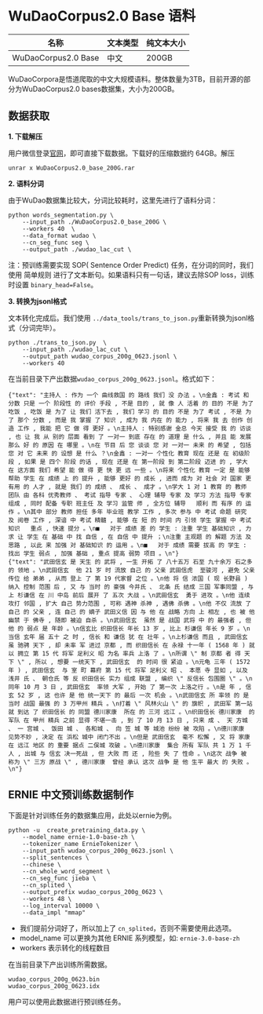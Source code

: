 # WuDaoCorpus2.0 Base 语料


| 名称 | 文本类型 | 纯文本大小 |
|-|-|-|
| WuDaoCorpus2.0 Base| 中文 | 200GB |

WuDaoCorpora是悟道爬取的中文大规模语料。整体数量为3TB，目前开源的部分为WuDaoCorpus2.0 bases数据集，大小为200GB。

## 数据获取

**1. 下载解压**

用户微信登录[官网](https://resource.wudaoai.cn/home)，即可直接下载数据。下载好的压缩数据约 64GB。解压
```
unrar x WuDaoCorpus2.0_base_200G.rar
```
**2. 语料分词**

由于WuDao数据集比较大，分词比较耗时，这里先进行了语料分词：
```shell
python words_segmentation.py \
    --input_path ./WuDaoCorpus2.0_base_200G \
    --workers 40  \
    --data_format wudao \
    --cn_seg_func seg \
    --output_path ./wudao_lac_cut \
```

注：预训练需要实现 SOP( Sentence Order Predict) 任务，在分词的同时，我们使用 简单规则 进行了文本断句。如果语料只有一句话，建议去除SOP loss，训练时设置 `binary_head=False`。

**3. 转换为jsonl格式**

文本转化完成后。我们使用 `../data_tools/trans_to_json.py`重新转换为jsonl格式（分词完毕）。
```shell
python ./trans_to_json.py  \
    --input_path ./wudao_lac_cut \
    --output_path wudao_corpus_200g_0623.jsonl \
    --workers 40
```
在当前目录下产出数据`wudao_corpus_200g_0623.jsonl`。格式如下：
```
{"text": "主持人 : 作为 一个 曲线救国 的 路线 我们 没 办法 。\n金鑫 : 考试 和 分数 只是 一个 阶段性 的 评价 手段 , 不是 目的 , 就 像 人 活着 的 目的 不是 为了 吃饭 , 吃饭 是 为了 让 我们 活下去 , 我们 学习 的 目的 不是 为了 考试 , 不是 为了 那个 分数 , 而是 我 掌握 了 知识 , 成为 我 内在 的 能力 , 将来 我 去 创作 创造 工作 , 我能 把 它 做 得 更好 。\n主持人 : 特别感谢 金总 今天 接受 我 的 访谈 , 也 让 我 从 别的 层面 看到 了 一对一 到底 存在 的 道理 是 什么 , 并且 能 发展 那么 好 的 原因 在 哪里 。\n在 节目 后 您 谈谈 您 对 一对一 未来 的 希望 , 包括 您 对 它 未来 的 设想 是 什么 ？\n金鑫 : 一对一 个性化 教育 现在 还是 在 初级阶段 , 如果 是 四个 阶段 的话 , 现在 还是 在 第一阶段 到 第二阶段 迈进 的 , 学大 在 这方面 我们 希望 能 做 得 更 快 更 远 一些 。\n将来 个性化 教育 一定 是 能够 帮助 学生 在 成绩 上 的 提升 , 能够 更好 的 成长 , 进而 成为 对 社会 对 国家 更 有用 的 人才 , 就是 我们 的 成绩 、 成长 、 成才 。\n学大 1 对 1 教育 的 教师 团队 由 各科 优秀教师 、 考试 指导 专家 、 心理 辅导 专家 及 学习 方法 指导 专家 组成 , 同时 配备 专职 班主任 及 学习 监管 师 , 全方位 辅导   顺利 而 有序 的 运作 。\n其中 部分 教师 担任 多年 毕业班 教学 工作 , 多次 参与 中 考试 命题 研究 及 阅卷 工作 , 深谙 中 考试 精髓 , 能够 在 短 的 时间 内 引领 学生 掌握 中 考试 知识   重点 , 快速 提分 。\n■   对于 成绩 差 的 学生 : 注重 学生 基础知识 , 力求 让 学生 在 基础 中 找 自信 , 在 自信 中 提升 ；\n注重 主观题 的 解题 方法 及 思路 , 以此 来 加强 对 基础知识 的 运用 。\n■   对于 成绩 需要 拔高 的 学生 : 找出 学生 弱点 , 加强 基础 , 重点 提高 弱势 项目 。\n"}
{"text": "武田信玄 是 天生 的 武将 , 一生 开拓 了 八十五万 石至 九十余万 石之多 的 领地 。\n武田信玄  他 21 岁 时 流放 自己 的 父亲 武田信虎  至骏河 , 避免 父亲 传位 给 弟弟 , 从而 登上 了 第 19 代家督 之位 。\n他 将 信 浓国 ( 现 长野县 ) 纳入 控制 范围 后 , 又 与 当时 的 豪强 今井氏 、 北条 氏 结成 三国 军事同盟 , 与 上 杉谦信 在 川 中岛 前后 展开 了 五次 大战 。\n武田信玄  勇于 进攻 。\n他 连续 攻打 邻国 , 扩大 自己 势力范围 , 可称 遇神 杀神 , 遇佛 杀佛 。\n他 不仅 流放 了 自己 的 父亲 , 连 自己 的 嫡子 武田义信 因 与 他 在 战略 方向 上 相左 , 也 被 他 幽禁 于 佛寺 , 随即 被迫 自杀 。\n武田信玄  虽然 是 战国 武将 中 的 最强者 , 但 他 的 弱点 是 年龄 。\n信玄比 织田信长 年长 13 岁 , 比上 杉谦信 年长 9 岁 。\n当信 玄年 届 五十 之 时 , 信长 和 谦信 犹 在 壮年 。\n上杉谦信 而且 , 武田信玄  虽 驰骋 天下 , 却 未率 军 进过 京都 , 而 织田信长 在 永禄 十一年 ( 1568 年 ) 就 以 拥立 第 15 代 将军 足利义 昭 为名 率兵 上洛 了 。\n所谓 \" 制 京都 者 得 天下 \" , 所以 , 想要 一统天下 , 武田信玄  的 时间 很 紧迫 。\n元龟 三年 ( 1572 年 ) , 武田信玄  与 室 町 幕府 第 15 代 将军 足利义 昭 、 本愿 寺 显如 , 以及 浅井 氏 、 朝仓氏 等 反 织田信长 实力 组成 联盟 , 编织 \" 反信长 包围圈 \" 。\n同年 10 月 3 日 , 武田信玄  率领 大军 , 开始 了 第一次 上洛之行 。\n是 年 , 信玄 52 岁 , 这 也许 是 他 统一天下 的 最后 一次 机会 。\n武田信玄 所 率领 的 是 当时 战国 最强 的 3 万甲州 精兵 。\n打着 \" 风林火山 \" 的 旗帜 , 武田军 第一站 就 到达 了 织田信长 的 同盟 德川家康  所在 的 三河 远江 。\n织田信长 德川家康  的 军队 在 甲州 精兵 之前 显得 不堪一击 , 到 了 10 月 13 日 , 只来 成 、 天 方城 、 一 宫城 、 饭田 城 、 各和城 、 向 笠 城 等 城池 纷纷 被 攻陷 。\n德川家康  见势不妙 , 决定 在 浜松 城中 闭门不出 。\n但是 武田信玄  毫不 松懈 , 又 将 家康 在 远江 地区 的 重要 据点 二俣城 攻破 。\n德川家康  集合 所有 军队 共 1 万 1 千人 , 出城 与 信玄 决一死战 , 但 大败 而 还 , 险些 失 了 性命 。\n这次 战争 被 称为 \" 三方 原战 \" , 德川家康  曾经 承认 这次 战争 是 他 生平 最大 的 失败 。\n"}
```

## ERNIE 中文预训练数据制作

下面是针对训练任务的数据集应用，此处以ernie为例。

```
python -u  create_pretraining_data.py \
    --model_name ernie-1.0-base-zh \
    --tokenizer_name ErnieTokenizer \
    --input_path wudao_corpus_200g_0623.jsonl \
    --split_sentences \
    --chinese \
    --cn_whole_word_segment \
    --cn_seg_func jieba \
    --cn_splited \
    --output_prefix wudao_corpus_200g_0623 \
    --workers 48 \
    --log_interval 10000 \
    --data_impl "mmap"
```

- 我们提前分词好了，所以加上了 `cn_splited`，否则不需要使用此选项。
- model_name 可以更换为其他 ERNIE 系列模型，如: `ernie-3.0-base-zh`
- workers 表示转化的线程数目

在当前目录下产出训练所需数据。
```
wudao_corpus_200g_0623.bin
wudao_corpus_200g_0623.idx
```
用户可以使用此数据进行预训练任务。
